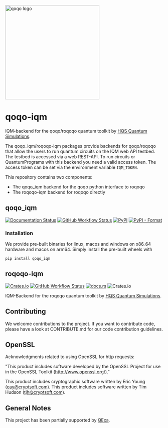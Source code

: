 <img src="qoqo_Logo_vertical_color.png" alt="qoqo logo" width="300" />

# qoqo-iqm

IQM-backend for the qoqo/roqoqo quantum toolkit by [HQS Quantum Simulations](https://quantumsimulations.de).

The qoqo_iqm/roqoqo-iqm packages provide backends for qoqo/roqoqo that allow the users to run quantum circuits on the IQM web API testbed.
The testbed is  accessed via a web REST-API.
To run circuits or QuantumPrograms with this backend you need a valid access token. The access token can be set via the environment variable `IQM_TOKEN`.

This repository contains two components:

* The qoqo_iqm backend for the qoqo python interface to roqoqo
* The roqoqo-iqm backend for roqoqo directly

## qoqo_iqm

[![Documentation Status](https://img.shields.io/badge/docs-documentation-green)](https://hqsquantumsimulations.github.io/qoqo_iqm/)
[![GitHub Workflow Status](https://github.com/HQSquantumsimulations/qoqo_iqm/workflows/ci_tests/badge.svg)](https://github.com/HQSquantumsimulations/qoqo_iqm/actions)
[![PyPI](https://img.shields.io/pypi/v/qoqo_iqm)](https://pypi.org/project/qoqo_iqm/)
[![PyPI - Format](https://img.shields.io/pypi/format/qoqo_iqm)](https://pypi.org/project/qoqo_iqm/)


### Installation

We provide pre-built binaries for linux, macos and windows on x86_64 hardware and macos on arm64. Simply install the pre-built wheels with

```shell
pip install qoqo_iqm
```

## roqoqo-iqm

[![Crates.io](https://img.shields.io/crates/v/roqoq-iqm)](https://crates.io/crates/roqoqo-iqm)
[![GitHub Workflow Status](https://github.com/HQSquantumsimulations/qoqo_mock/workflows/ci_tests/badge.svg)](https://github.com/HQSquantumsimulations/qoqo_iqm/actions)
[![docs.rs](https://img.shields.io/docsrs/roqoqo-iqm)](https://docs.rs/roqoqo-iqm/)
![Crates.io](https://img.shields.io/crates/l/roqoqo-iqm)

IQM-Backend for the roqoqo quantum toolkit by [HQS Quantum Simulations](https://quantumsimulations.de).


## Contributing

We welcome contributions to the project. If you want to contribute code, please have a look at CONTRIBUTE.md for our code contribution guidelines.

## OpenSSL

Acknowledgments related to using OpenSSL for http requests:

"This product includes software developed by the OpenSSL Project
for use in the OpenSSL Toolkit (http://www.openssl.org/)."

This product includes cryptographic software written by Eric Young
(eay@cryptsoft.com).  This product includes software written by Tim
Hudson (tjh@cryptsoft.com).

## General Notes

This project has been partially supported by [QExa](https://meetiqm.com/technology/qexa/).
